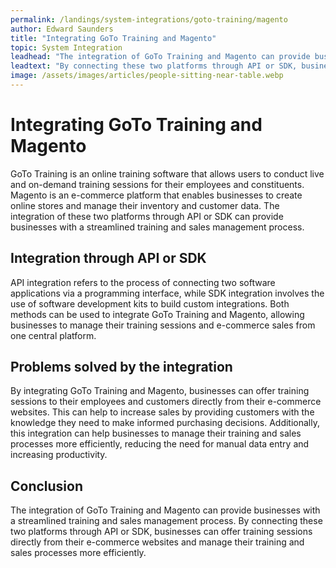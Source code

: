 ```yaml
---
permalink: /landings/system-integrations/goto-training/magento
author: Edward Saunders
title: "Integrating GoTo Training and Magento"
topic: System Integration
leadhead: "The integration of GoTo Training and Magento can provide businesses with a streamlined training and sales management process"
leadtext: "By connecting these two platforms through API or SDK, businesses can offer training sessions directly from their e-commerce websites and manage their training and sales processes more efficiently."
image: /assets/images/articles/people-sitting-near-table.webp
---
```

<div class="arttext">
<h1>Integrating GoTo Training and Magento</h1>

<p>GoTo Training is an online training software that allows users to conduct live and on-demand training sessions for their employees and constituents. Magento is an e-commerce platform that enables businesses to create online stores and manage their inventory and customer data. The integration of these two platforms through API or SDK can provide businesses with a streamlined training and sales management process.</p>

<h2>Integration through API or SDK</h2>

<p>API integration refers to the process of connecting two software applications via a programming interface, while SDK integration involves the use of software development kits to build custom integrations. Both methods can be used to integrate GoTo Training and Magento, allowing businesses to manage their training sessions and e-commerce sales from one central platform.</p>

<h2>Problems solved by the integration</h2>

<p>By integrating GoTo Training and Magento, businesses can offer training sessions to their employees and customers directly from their e-commerce websites. This can help to increase sales by providing customers with the knowledge they need to make informed purchasing decisions. Additionally, this integration can help businesses to manage their training and sales processes more efficiently, reducing the need for manual data entry and increasing productivity.</p>

<h2>Conclusion</h2>

<p>The integration of GoTo Training and Magento can provide businesses with a streamlined training and sales management process. By connecting these two platforms through API or SDK, businesses can offer training sessions directly from their e-commerce websites and manage their training and sales processes more efficiently.</p>

</div>